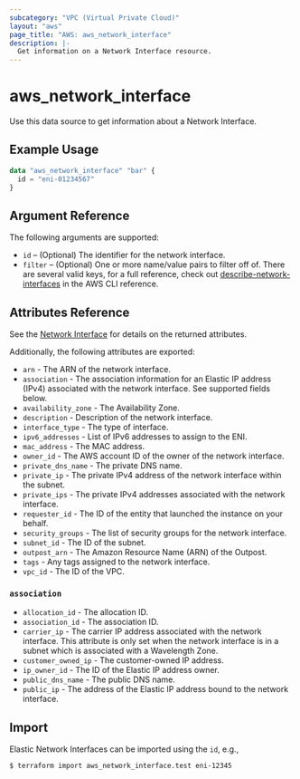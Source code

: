 ```yaml
---
subcategory: "VPC (Virtual Private Cloud)"
layout: "aws"
page_title: "AWS: aws_network_interface"
description: |-
  Get information on a Network Interface resource.
---
```


# aws_network_interface

Use this data source to get information about a Network Interface.

## Example Usage

```terraform
data "aws_network_interface" "bar" {
  id = "eni-01234567"
}
```

## Argument Reference

The following arguments are supported:

* `id` – (Optional) The identifier for the network interface.
* `filter` – (Optional) One or more name/value pairs to filter off of. There are several valid keys, for a full reference, check out [describe-network-interfaces](https://docs.aws.amazon.com/cli/latest/reference/ec2/describe-network-interfaces.html) in the AWS CLI reference.

## Attributes Reference

See the [Network Interface](/docs/providers/aws/r/network_interface.html) for details on the returned attributes.

Additionally, the following attributes are exported:

* `arn` - The ARN of the network interface.
* `association` - The association information for an Elastic IP address (IPv4) associated with the network interface. See supported fields below.
* `availability_zone` - The Availability Zone.
* `description` - Description of the network interface.
* `interface_type` - The type of interface.
* `ipv6_addresses` - List of IPv6 addresses to assign to the ENI.
* `mac_address` - The MAC address.
* `owner_id` - The AWS account ID of the owner of the network interface.
* `private_dns_name` - The private DNS name.
* `private_ip` - The private IPv4 address of the network interface within the subnet.
* `private_ips` - The private IPv4 addresses associated with the network interface.
* `requester_id` - The ID of the entity that launched the instance on your behalf.
* `security_groups` - The list of security groups for the network interface.
* `subnet_id` - The ID of the subnet.
* `outpost_arn` - The Amazon Resource Name (ARN) of the Outpost.
* `tags` - Any tags assigned to the network interface.
* `vpc_id` - The ID of the VPC.

### `association`

* `allocation_id` - The allocation ID.
* `association_id` - The association ID.
* `carrier_ip` - The carrier IP address associated with the network interface. This attribute is only set when the network interface is in a subnet which is associated with a Wavelength Zone.
* `customer_owned_ip` - The customer-owned IP address.
* `ip_owner_id` - The ID of the Elastic IP address owner.
* `public_dns_name` - The public DNS name.
* `public_ip` - The address of the Elastic IP address bound to the network interface.

## Import

Elastic Network Interfaces can be imported using the `id`, e.g.,

```
$ terraform import aws_network_interface.test eni-12345
```
